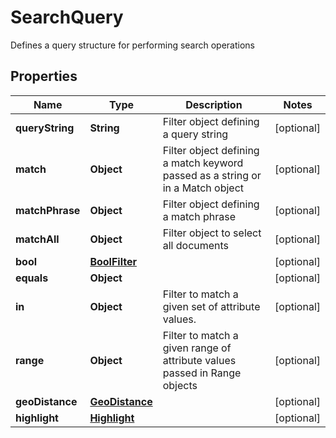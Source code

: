 

# SearchQuery

Defines a query structure for performing search operations

## Properties

| Name | Type | Description | Notes |
|------------ | ------------- | ------------- | -------------|
|**queryString** | **String** | Filter object defining a query string |  [optional] |
|**match** | **Object** | Filter object defining a match keyword passed as a string or in a Match object |  [optional] |
|**matchPhrase** | **Object** | Filter object defining a match phrase |  [optional] |
|**matchAll** | **Object** | Filter object to select all documents |  [optional] |
|**bool** | [**BoolFilter**](BoolFilter.md) |  |  [optional] |
|**equals** | **Object** |  |  [optional] |
|**in** | **Object** | Filter to match a given set of attribute values. |  [optional] |
|**range** | **Object** | Filter to match a given range of attribute values passed in Range objects |  [optional] |
|**geoDistance** | [**GeoDistance**](GeoDistance.md) |  |  [optional] |
|**highlight** | [**Highlight**](Highlight.md) |  |  [optional] |


